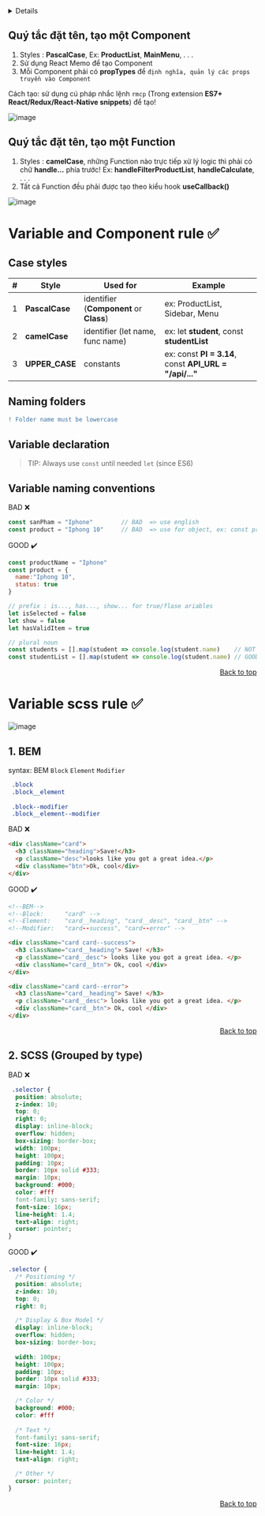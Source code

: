 

<a name="top"/>

<details>
  
  * [Variable and Component rule](#Variable-and-Component-rule)
    * [Case styles](#Case-styles)
    * [Naming folders](#Naming-folders)
    * [Variable declaration](#Variable-declaration)
    * [Variable naming conventions](#Variable-naming-conventions)
  * [Variable scss rule](#Variable-scss-rule)
    * [BEM](#BEM)
    * [Grouped-by-type](#Grouped-by-type)
</details>

 ## Quý tắc đặt tên, tạo một Component
 1. Styles : **PascalCase**, Ex: **ProductList**, **MainMenu**, . . .
 2. Sử dụng React Memo để tạo Component
 3. Mỗi Component phải có **propTypes** để ```định nghĩa, quản lý các props truyền vào Component```
 
 Cách tạo: sử dụng cú pháp nhắc lệnh ```rmcp``` (Trong extension **ES7+ React/Redux/React-Native snippets**) để tạo!
 
 ![image](https://user-images.githubusercontent.com/62045359/152634546-80ce75aa-3380-475a-ac2a-b5edd148bd5a.png)


 ## Quý tắc đặt tên, tạo một Function
 1. Styles : **camelCase**, những Function nào trực tiếp xử lý logic thì phải có chữ **handle...** phía trước! Ex: **handleFilterProductList**, **handleCalculate**, . . .
 2. Tất cả Function đều phải được tạo theo kiểu hook **useCallback()**

![image](https://user-images.githubusercontent.com/62045359/152634305-b511a817-6af5-40e9-87a9-9452aff6baac.png)



<a name="Variable-and-Component-rule"/>

# Variable and Component rule :white_check_mark: 


<a name="Case-styles"/>

## Case styles
| #           |      Style    |    Used for   |    Example    |
|-------------|---------------|---------------|---------------|
|  1 |    **PascalCase**  | identifier (**Component** or **Class**) | ex: ProductList, Sidebar, Menu
|  2 |    **camelCase**  | identifier (let name, func name) | ex: let **student**, const **studentList**
|  3 |    **UPPER_CASE**  | constants | ex: const **PI = 3.14**, const **API_URL = "/api/..."**|



<a name="Naming-folders"/>

## Naming folders

```diff 
! Folder name must be lowercase
```

<a name="Variable-declaration"/>

## Variable declaration
> TIP: Always use ```const``` until needed ```let``` (since ES6)


<a name="Variable-naming-conventions"/>

## Variable naming conventions

BAD  :x:
```js
const sanPham = "Iphone"        // BAD  => use english
const product = "Iphong 10"     // BAD  => use for object, ex: const product = {. . .}
```
GOOD ✔️
```js
const productName = "Iphone"    
const product = {
  name:"Iphong 10",
  status: true
}                               
```
```js
// prefix : is..., has..., show... for true/flase ariables
let isSelected = false
let show = false
let hasValidItem = true

// plural noun 
const students = [].map(student => console.log(student.name)    // NOT GOOD
const studentList = [].map(student => console.log(student.name) // GOOD
```

<p align="right"> <a  href="#top">Back to top</a> </p>

<a name="Variable-scss-rule"/>

# Variable scss rule :white_check_mark: 
![image](https://user-images.githubusercontent.com/62045359/151298857-dff00240-11d0-4506-ab3b-770543782535.png)

<a name="BEM"/>

## 1. BEM
syntax: BEM ```Block``` ```Element``` ```Modifier```

```css
 .block
 .block__element
 
 .block--modifier
 .block__element--modifier
```

BAD  :x:
```html
<div className="card">
  <h3 className="heading">Save!</h3>
  <p className="desc">looks like you got a great idea.</p>
  <div className="btn">Ok, cool</div>
</div>
```
GOOD ✔️
```html
<!--BEM-->
<!--Block:      "card" -->
<!--Element:    "card__heading", "card__desc", "card__btn" -->
<!--Modifier:   "card--success", "card--error" -->

<div className="card card--success">
  <h3 className="card__heading"> Save! </h3>
  <p className="card__desc"> looks like you got a great idea. </p>
  <div className="card__btn"> Ok, cool </div>
</div>

<div className="card card--error">
  <h3 className="card__heading"> Save! </h3>
  <p className="card__desc"> looks like you got a great idea. </p>
  <div className="card__btn"> Ok, cool </div>
</div>
```

<a name="Grouped-by-type"/>

 <p align="right"> <a  href="#top">Back to top</a> </p>

## 2. SCSS (Grouped by type)

BAD  :x:
```css
 .selector {
  position: absolute;
  z-index: 10;
  top: 0;
  right: 0;
  display: inline-block;
  overflow: hidden;
  box-sizing: border-box;
  width: 100px;
  height: 100px;
  padding: 10px;
  border: 10px solid #333;
  margin: 10px;
  background: #000;
  color: #fff
  font-family: sans-serif;
  font-size: 16px;
  line-height: 1.4;
  text-align: right;
  cursor: pointer;
}
```
GOOD ✔️
```css
.selector {
  /* Positioning */
  position: absolute;
  z-index: 10;
  top: 0;
  right: 0;

  /* Display & Box Model */
  display: inline-block;
  overflow: hidden;
  box-sizing: border-box;
  
  width: 100px;
  height: 100px;
  padding: 10px;
  border: 10px solid #333;
  margin: 10px;

  /* Color */
  background: #000;
  color: #fff
  
  /* Text */
  font-family: sans-serif;
  font-size: 16px;
  line-height: 1.4;
  text-align: right;

  /* Other */
  cursor: pointer;
}
```


 <p align="right"> <a  href="#top">Back to top</a> </p>
